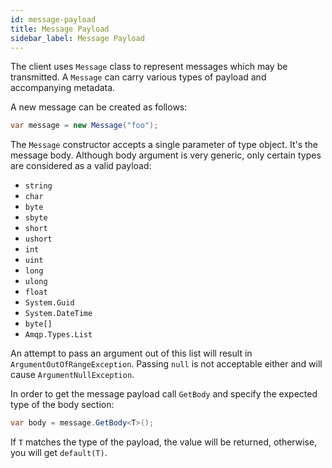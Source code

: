 ```yaml
---
id: message-payload
title: Message Payload
sidebar_label: Message Payload
---
```


The client uses `Message` class to represent messages which may be transmitted. A `Message` can carry various types of payload and accompanying metadata.

A new message can be created as follows:

```csharp
var message = new Message("foo");
```

The `Message` constructor accepts a single parameter of type object. It's the message body. Although body argument is very generic, only certain types are considered as a valid payload:

* `string`
* `char`
* `byte`
* `sbyte`
* `short`
* `ushort`
* `int`
* `uint`
* `long`
* `ulong`
* `float`
* `System.Guid`
* `System.DateTime`
* `byte[]`
* `Amqp.Types.List`

An attempt to pass an argument out of this list will result in `ArgumentOutOfRangeException`. Passing `null` is not acceptable either and will cause `ArgumentNullException`.

In order to get the message payload call `GetBody` and specify the expected type of the body section:

```csharp
var body = message.GetBody<T>();
```

If `T` matches the type of the payload, the value will be returned, otherwise, you will get `default(T)`.